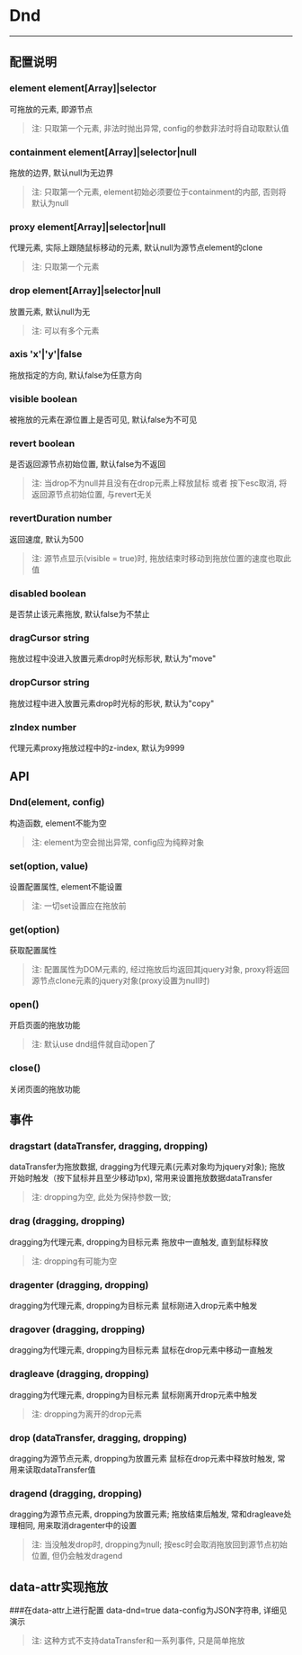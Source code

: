 # Dnd

---


## 配置说明

### element    element[Array]|selector
可拖放的元素, 即源节点
>注: 只取第一个元素, 非法时抛出异常, config的参数非法时将自动取默认值

### containment    element[Array]|selector|null
拖放的边界, 默认null为无边界 
>注: 只取第一个元素, element初始必须要位于containment的内部, 否则将默认为null

### proxy    element[Array]|selector|null
代理元素, 实际上跟随鼠标移动的元素, 默认null为源节点element的clone
>注: 只取第一个元素

### drop    element[Array]|selector|null
放置元素, 默认null为无
>注: 可以有多个元素

### axis   'x'|'y'|false
拖放指定的方向, 默认false为任意方向

### visible    boolean
被拖放的元素在源位置上是否可见, 默认false为不可见

### revert    boolean
是否返回源节点初始位置, 默认false为不返回
>注: 当drop不为null并且没有在drop元素上释放鼠标 或者 按下esc取消, 将返回源节点初始位置, 与revert无关

### revertDuration    number
返回速度, 默认为500
>注: 源节点显示(visible = true)时, 拖放结束时移动到拖放位置的速度也取此值

### disabled    boolean
是否禁止该元素拖放, 默认false为不禁止

### dragCursor    string
拖放过程中没进入放置元素drop时光标形状, 默认为"move"

### dropCursor    string
拖放过程中进入放置元素drop时光标的形状, 默认为"copy"

### zIndex number
代理元素proxy拖放过程中的z-index,  默认为9999


## API

### Dnd(element,  config)
构造函数,  element不能为空
>注: element为空会抛出异常,  config应为纯粹对象

### set(option,  value)
设置配置属性,  element不能设置
>注: 一切set设置应在拖放前

### get(option)
获取配置属性
>注: 配置属性为DOM元素的, 经过拖放后均返回其jquery对象,  proxy将返回源节点clone元素的jquery对象(proxy设置为null时)

### open()
开启页面的拖放功能
>注: 默认use dnd组件就自动open了

### close()
关闭页面的拖放功能


## 事件

### dragstart  (dataTransfer,  dragging,  dropping)
dataTransfer为拖放数据,  dragging为代理元素(元素对象均为jquery对象); 拖放开始时触发（按下鼠标并且至少移动1px),  常用来设置拖放数据dataTransfer
>注: dropping为空, 此处为保持参数一致; 
	
### drag (dragging,  dropping)
dragging为代理元素,  dropping为目标元素
拖放中一直触发, 直到鼠标释放
>注: dropping有可能为空

### dragenter (dragging,  dropping)
dragging为代理元素,  dropping为目标元素
鼠标刚进入drop元素中触发

### dragover (dragging,  dropping)
dragging为代理元素,  dropping为目标元素
鼠标在drop元素中移动一直触发

### dragleave (dragging,  dropping)
dragging为代理元素,  dropping为目标元素
鼠标刚离开drop元素中触发
>注: dropping为离开的drop元素

### drop (dataTransfer,  dragging,  dropping)
dragging为源节点元素,  dropping为放置元素
鼠标在drop元素中释放时触发,  常用来读取dataTransfer值

### dragend (dragging,  dropping)
dragging为源节点元素,  dropping为放置元素; 
拖放结束后触发,  常和dragleave处理相同,  用来取消dragenter中的设置
>注: 当没触发drop时, dropping为null; 按esc时会取消拖放回到源节点初始位置, 但仍会触发dragend


## data-attr实现拖放

###在data-attr上进行配置
data-dnd=true data-config为JSON字符串,  详细见演示
>注: 这种方式不支持dataTransfer和一系列事件,  只是简单拖放












































